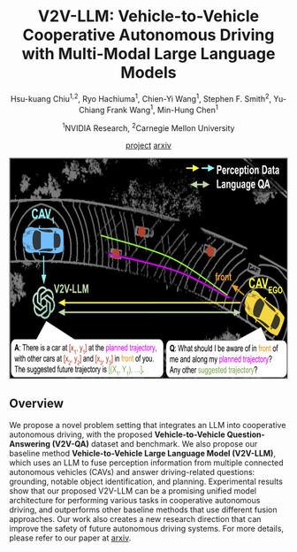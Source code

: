 <div align="center">

# V2V-LLM: Vehicle-to-Vehicle Cooperative Autonomous Driving with Multi-Modal Large Language Models

Hsu-kuang Chiu<sup>1,2</sup>, Ryo Hachiuma<sup>1</sup>, Chien-Yi Wang<sup>1</sup>, Stephen F. Smith<sup>2</sup>, Yu-Chiang Frank Wang<sup>1</sup>, Min-Hung Chen<sup>1</sup>

<sup>1</sup>NVIDIA Research, <sup>2</sup>Carnegie Mellon University



[project](https://eddyhkchiu.github.io/v2vllm.github.io/)  [arxiv](https://arxiv.org/abs/TODO)

<img src="images/conceptual_only_1113_MHC.jpg" height=400px>

</div>

## Overview

We propose a novel problem setting that integrates an LLM into cooperative autonomous driving, with the proposed <b>Vehicle-to-Vehicle Question-Answering (V2V-QA)</b> dataset and benchmark. We also propose our baseline method <b>Vehicle-to-Vehicle Large Language Model (V2V-LLM)</b>, which uses an LLM to fuse perception information from multiple connected autonomous vehicles (CAVs) and answer driving-related questions: grounding, notable object identification, and planning. Experimental results show that our proposed V2V-LLM can be a promising unified model architecture for performing various tasks in cooperative autonomous driving, and outperforms other baseline methods that use different fusion approaches. Our work also creates a new research direction that can improve the safety of future autonomous driving systems. For more details, please refer to our paper at <a href="https://arxiv.org/abs/TODO">arxiv</a>.

